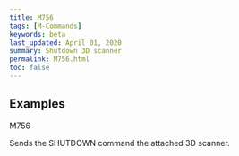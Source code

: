 ```yaml
---
title: M756
tags: [M-Commands] 
keywords: beta 
last_updated: April 01, 2020 
summary: Shutdown 3D scanner 
permalink: M756.html
toc: false 
---
```



## Examples

M756

Sends the SHUTDOWN command the attached 3D scanner.


